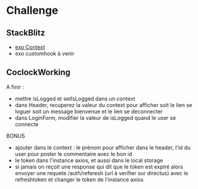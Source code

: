 # Challenge

## StackBlitz

- [exo Context](https://stackblitz.com/edit/react-ts-kegg1a?file=components%2FApp.tsx)
- exo customhook à venir

## CoclockWorking

A finir : 
- mettre isLogged et setIsLogged dans un context
- dans Header, recuperez la valeur du context pour afficher soit le lien se loguer soit un message bienvenue et le lien se deconnecter
- dans LoginForm, modifier la valeur de isLogged quand le user se connecte

BONUS

- ajouter dans le context : le prénom pour afficher dans le header, l'id du user pour poster le commentaire avec le bon id
- le token dans l'instance axios, et aussi dans le local storage
- si jamais on reçoit une response qui dit que le token est expiré alors envoyer une requete /auth/referesh (url à verifier sur directus) avec le refreshtoken et changer le token de l'instance axios
